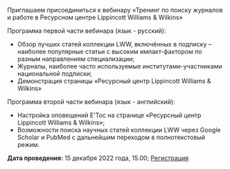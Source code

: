 Приглашаем присоединиться к вебинару
«Тренинг по поиску журналов и работе в Ресурсном центре Lippincott Williams & Wilkins»

Программа первой части вебинара (язык - русский):
* Обзор лучших статей коллекции LWW, включённых в подписку – наиболее популярные статьи с высоким импакт-фактором по разным направлениям специализации;
* Журналы, наиболее часто используемые институтами-участниками национальной подписки;
* Демонстрация страницы «Ресурсный центр Lippincott Williams & Wilkins»

Программа второй части вебинара (язык - английский):
* Настройка оповещений E'Toc на странице «Ресурсный центр Lippincott Williams & Wilkins»;
* Возможности поиска научных статей коллекции LWW через Google Scholar и PubMed с дальнейшим переходом в полнотекстовый режим.

**Дата проведения:** 15 декабря 2022 года, 15.00; [Регистрация](https://100k20.ru/nashi-uslugi/vebinary-i-konferencii/trening-po-poisku-zhurnalov-i-rabote-v-resursnom-tsentre-lippincott-williams-wilkins)
